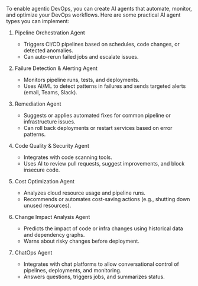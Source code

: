 
To enable agentic DevOps, you can create AI agents that automate, monitor, and optimize your DevOps workflows. Here are some practical AI agent types you can implement:

1. Pipeline Orchestration Agent  
   - Triggers CI/CD pipelines based on schedules, code changes, or detected anomalies.
   - Can auto-rerun failed jobs and escalate issues.

2. Failure Detection & Alerting Agent  
   - Monitors pipeline runs, tests, and deployments.
   - Uses AI/ML to detect patterns in failures and sends targeted alerts (email, Teams, Slack).

3. Remediation Agent  
   - Suggests or applies automated fixes for common pipeline or infrastructure issues.
   - Can roll back deployments or restart services based on error patterns.

4. Code Quality & Security Agent  
   - Integrates with code scanning tools.
   - Uses AI to review pull requests, suggest improvements, and block insecure code.

5. Cost Optimization Agent  
   - Analyzes cloud resource usage and pipeline runs.
   - Recommends or automates cost-saving actions (e.g., shutting down unused resources).

6. Change Impact Analysis Agent  
   - Predicts the impact of code or infra changes using historical data and dependency graphs.
   - Warns about risky changes before deployment.

7. ChatOps Agent  
   - Integrates with chat platforms to allow conversational control of pipelines, deployments, and monitoring.
   - Answers questions, triggers jobs, and summarizes status.
